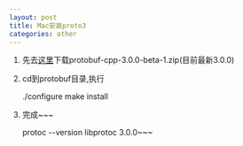 ```yaml
---
layout: post
title: Mac安装proto3
categories: other
---
```


1. 先去[这里](https://github.com/google/protobuf/releases)下载protobuf-cpp-3.0.0-beta-1.zip(目前最新3.0.0)

2. cd到protobuf目录,执行

      ./configure
      make install
    
3. 完成~~~

      protoc --version
      libprotoc 3.0.0~~~
